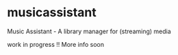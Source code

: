 # musicassistant
Music Assistant - A library manager for (streaming) media

work in progress !!
More info soon
